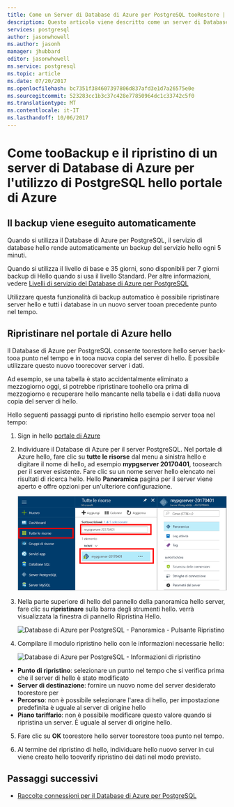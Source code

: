 ```yaml
---
title: Come un Server di Database di Azure per PostgreSQL tooRestore | Documenti Microsoft
description: Questo articolo viene descritto come un server di Database di Azure per l'utilizzo di PostgreSQL toorestore hello portale di Azure.
services: postgresql
author: jasonwhowell
ms.author: jasonh
manager: jhubbard
editor: jasonwhowell
ms.service: postgresql
ms.topic: article
ms.date: 07/20/2017
ms.openlocfilehash: bc7351f384607397806d837afd3e1d7a26575e0e
ms.sourcegitcommit: 523283cc1b3c37c428e77850964dc1c33742c5f0
ms.translationtype: MT
ms.contentlocale: it-IT
ms.lasthandoff: 10/06/2017
---
```

# <a name="how-toobackup-and-restore-a-server-in-azure-database-for-postgresql-using-hello-azure-portal"></a>Come tooBackup e il ripristino di un server di Database di Azure per l'utilizzo di PostgreSQL hello portale di Azure

## <a name="backup-happens-automatically"></a>Il backup viene eseguito automaticamente
Quando si utilizza il Database di Azure per PostgreSQL, il servizio di database hello rende automaticamente un backup del servizio hello ogni 5 minuti. 

Quando si utilizza il livello di base e 35 giorni, sono disponibili per 7 giorni backup di Hello quando si usa il livello Standard. Per altre informazioni, vedere [Livelli di servizio del Database di Azure per PostgreSQL](concepts-service-tiers.md)

Utilizzare questa funzionalità di backup automatico è possibile ripristinare server hello e tutti i database in un nuovo server tooan precedente punto nel tempo.

## <a name="restore-in-hello-azure-portal"></a>Ripristinare nel portale di Azure hello
Il Database di Azure per PostgreSQL consente toorestore hello server back-tooa punto nel tempo e in tooa nuova copia del server di hello. È possibile utilizzare questo nuovo toorecover server i dati. 

Ad esempio, se una tabella è stato accidentalmente eliminato a mezzogiorno oggi, si potrebbe ripristinare toohello ora prima di mezzogiorno e recuperare hello mancante nella tabella e i dati dalla nuova copia del server di hello.

Hello seguenti passaggi punto di ripristino hello esempio server tooa nel tempo:
1. Sign in hello [portale di Azure](https://portal.azure.com/)
2. Individuare il Database di Azure per il server PostgreSQL. Nel portale di Azure hello, fare clic su **tutte le risorse** dal menu a sinistra hello e digitare il nome di hello, ad esempio **mypgserver 20170401**, toosearch per il server esistente. Fare clic su un nome server hello elencato nei risultati di ricerca hello. Hello **Panoramica** pagina per il server viene aperto e offre opzioni per un'ulteriore configurazione.

   ![Portale di Azure - il server di ricerca toolocate](media/postgresql-howto-restore-server-portal/1-locate.png)

3. Nella parte superiore di hello del pannello della panoramica hello server, fare clic su **ripristinare** sulla barra degli strumenti hello. verrà visualizzata la finestra di pannello Ripristina Hello.

   ![Database di Azure per PostgreSQL - Panoramica - Pulsante Ripristino](./media/postgresql-howto-restore-server-portal/2_server.png)

4. Compilare il modulo ripristino hello con le informazioni necessarie hello:

   ![Database di Azure per PostgreSQL - Informazioni di ripristino ](./media/postgresql-howto-restore-server-portal/3_restore.png)
  - **Punto di ripristino**: selezionare un punto nel tempo che si verifica prima che il server di hello è stato modificato
  - **Server di destinazione**: fornire un nuovo nome del server desiderato toorestore per
  - **Percorso**: non è possibile selezionare l'area di hello, per impostazione predefinita è uguale al server di origine hello
  - **Piano tariffario**: non è possibile modificare questo valore quando si ripristina un server. È uguale al server di origine hello. 

5. Fare clic su **OK** toorestore hello server toorestore tooa punto nel tempo. 

6. Al termine del ripristino di hello, individuare hello nuovo server in cui viene creato hello tooverify ripristino dei dati nel modo previsto.

## <a name="next-steps"></a>Passaggi successivi
- [Raccolte connessioni per il Database di Azure per PostgreSQL](concepts-connection-libraries.md)
